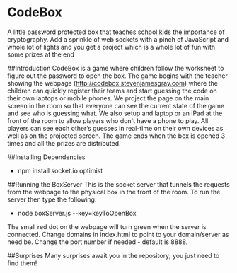CodeBox
=======
A little password protected box that teaches school kids the importance of cryptography.  Add a sprinkle of web sockets with a pinch of JavaScript and whole lot of lights and you get a project which is a whole lot of fun with some prizes at the end

##Introduction
CodeBox is a game where children follow the worksheet to figure out the password to open the box.  The game begins with the teacher showing the webpage (<http://codebox.stevenjamesgray.com>) where the children can quickly register their teams and start guessing the code on their own laptops or mobile phones.  We project the page on the main screen in the room so that everyone can see the current state of the game and see who is guessing what. We also setup and laptop or an iPad at the front of the room to allow players who don't have a phone to play. All players can see each other’s guesses in real-time on their own devices as well as on the projected screen.  The game ends when the box is opened 3 times and all the prizes are distributed.

##Installing Dependencies 
* npm install socket.io optimist

##Running the BoxServer
This is the socket server that tunnels the requests from the webpage to the physical box in the front of the room.  To run the server then type the following:

* node boxServer.js --key=keyToOpenBox

The small red dot on the webpage will turn green when the server is connected.  Change domains in index.html to point to your domain/server as need be.  Change the port number if needed - default is 8888.

##Surprises
Many surprises await you in the repository; you just need to find them!
